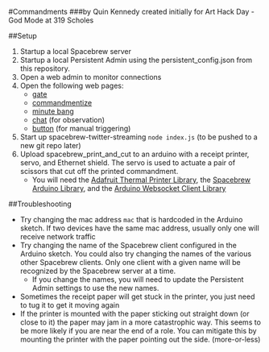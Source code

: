 #Commandments 
###by Quin Kennedy
created initially for Art Hack Day - God Mode at 319 Scholes

##Setup
1. Startup a local Spacebrew server
2. Startup a local Persistent Admin using the persistent_config.json from this repository.
3. Open a web admin to monitor connections
4. Open the following web pages:
    * [gate](http://quinkennedy.github.io/spacebrew-stuff/web-custom/?name=gate&server=localhost&stringIns=string&stringOuts=string&booleanIns=boolean&booleanOuts=boolean&rangeIns=range&rangeOuts=range&code=onRange%20%3D%20function%20%28value%29%7Bdata.currQuality%20%3D%20value%3B%7D%3BonString%20%3D%20function%20%28value%29%7Bdata.tweets%5Bdata.currQuality%5D.push%28value%29%3B%20data.tweets%5Bdata.currQuality%5D%20%3D%20data.tweets%5Bdata.currQuality%5D.splice%28-100%2C%20100%29%3B%7D%3BonBoolean%20%3D%20function%20%28value%29%7Bvar%20highestQuality%20%3D%200%3B%20while%28data.tweets%5BhighestQuality%5D.length%20%3C%3D%200%20%26%26%20highestQuality%20%3C%2010%29%7BhighestQuality++%3B%7D%20if%20%28highestQuality%20%3C%2010%29%7B%20return%20%7Bstring%3A%20data.tweets%5BhighestQuality%5D.pop%28%29%7D%3B%7D%7D%3Binit%20%3D%20function%20%28%29%7Bdata.tweets%20%3D%20%5B%5D%3B%20var%20qRange%20%3D%2010%3B%20while%28qRange--%29%7Bdata.tweets%5BqRange%5D%20%3D%20%5B%5D%3B%7D%20data.currQuality%20%3D%200%3B%7D%3B)
    * [commandmentize](http://quinkennedy.github.io/spacebrew-stuff/web-custom/?name=commandmentize&server=localhost&stringIns=string&stringOuts=string&booleanIns=boolean&booleanOuts=boolean&rangeIns=range&rangeOuts=range&code=onRange%20%3D%20function%20%28r%2Cn%29%7B%0A%20%20console.log%28%22received%20in%20onRange%20function%20on%20subscriber%20%22%20+%20n%20+%20%22%3A%20%22%20+%20r%29%3B%0A%20%20console.log%28%22opportunity%20to%20return%20%7Bstring%3A_%20%2Cboolean%3A_%20%2Crange%3A_%7D%22%29%3B%0A%7D%3BonString%20%3D%20function%20%28value%29%7B%20return%20%7Bstring%3A%22COMMANDMENT%20%22%20+%20data.rome%28data.index++%29%20+%20%22%20%22%20+%20value%7D%3B%7D%3BonBoolean%20%3D%20function%20%28b%2Cn%29%7B%0A%20%20console.log%28%22received%20in%20onBoolean%20function%20on%20subscriber%20%22%20+%20n%20+%20%22%3A%20%22%20+%20b%29%3B%0A%20%20console.log%28%22opportunity%20to%20return%20%7Bstring%3A_%20%2Cboolean%3A_%20%2Crange%3A_%7D%22%29%3B%0A%7D%3Binit%20%3D%20function%20%28%29%7Bdata.index%20%3D%201%3B%20data.rome%20%3D%20function%28N%2Cs%2Cb%2Ca%2Co%2Ct%29%7B%0A%20%20t%3DN/1e3%7C0%3BN%25%3D1e3%3B%0A%20%20for%28s%3Db%3D%27%27%2Ca%3D5%3BN%3Bb++%2Ca%5E%3D7%29%0A%20%20%20%20for%28o%3DN%25a%2CN%3DN/a%5E0%3Bo--%3B%29%0A%20%20%20%20%20%20s%3D%27IVXLCDM%27.charAt%28o%3E2%3Fb+N-%28N%26%3D~1%29+%28o%3D1%29%3Ab%29+s%3B%0A%20%20return%20Array%28t+1%29.join%28%27M%27%29+s%3B%0A%7D%3B%7D%3B)
    * [minute bang](http://quinkennedy.github.io/spacebrew-stuff/web-custom/?name=minute%20bang&server=localhost&stringIns=string&stringOuts=string&booleanIns=boolean&booleanOuts=boolean&rangeIns=range&rangeOuts=range&code=onRange%20%3D%20function%20%28r%2Cn%29%7B%0A%20%20console.log%28%22received%20in%20onRange%20function%20on%20subscriber%20%22%20+%20n%20+%20%22%3A%20%22%20+%20r%29%3B%0A%20%20console.log%28%22opportunity%20to%20return%20%7Bstring%3A_%20%2Cboolean%3A_%20%2Crange%3A_%7D%22%29%3B%0A%7D%3BonString%20%3D%20function%20%28s%2Cn%29%7B%0A%20%20console.log%28%22received%20in%20onString%20function%20on%20subscriber%20%22%20+%20n%20+%20%22%3A%20%22%20+%20s%29%3B%0A%20%20console.log%28%22opportunity%20to%20return%20%7Bstring%3A_%20%2Cboolean%3A_%20%2Crange%3A_%7D%22%29%3B%0A%7D%3BonBoolean%20%3D%20function%20%28b%2Cn%29%7B%0A%20%20console.log%28%22received%20in%20onBoolean%20function%20on%20subscriber%20%22%20+%20n%20+%20%22%3A%20%22%20+%20b%29%3B%0A%20%20console.log%28%22opportunity%20to%20return%20%7Bstring%3A_%20%2Cboolean%3A_%20%2Crange%3A_%7D%22%29%3B%0A%7D%3Binit%20%3D%20function%20%28%29%7BsetInterval%28function%28%29%7BsendMessage%28%22boolean%22%2C%20true%2C%20%22boolean%22%29%3B%7D%2C%2060000%29%3B%7D%3B)
    * [chat](http://quinkennedy.github.io/spacebrew-stuff/web-chat/index.html?name=chat) (for observation) 
    * [button](http://quinkennedy.github.io/spacebrew-stuff/web-button/index.html?name=button) (for manual triggering)
5. Start up spacebrew-twitter-streaming `node index.js` (to be pushed to a new git repo later)
6. Upload spacebrew_print_and_cut to an arduino with a receipt printer, servo, and Ethernet shield. The servo is used to actuate a pair of scissors that cut off the printed commandment.
    * You will need the [Adafruit Thermal Printer Library](https://github.com/quinkennedy/Adafruit-Thermal-Printer-Library), the [Spacebrew Arduino Library](https://github.com/labatrockwell/spacebrew-arduino-library), and the [Arduino Websocket Client Library](https://github.com/labatrockwell/ArduinoWebsocketClient)

##Troubleshooting
* Try changing the mac address `mac` that is hardcoded in the Arduino sketch. If two devices have the same mac address, usually only one will receive network traffic
* Try changing the name of the Spacebrew client configured in the Arduino sketch. You could also try changing the names of the various other Spacebrew clients. Only one client with a given name will be recognized by the Spacebrew server at a time.
    * If you change the names, you will need to update the Persistent Admin settings to use the new names.
* Sometimes the receipt paper will get stuck in the printer, you just need to tug it to get it moving again
* If the printer is mounted with the paper sticking out straight down (or close to it) the paper may jam in a more catastrophic way. This seems to be more likely if you are near the end of a role. You can mitigate this by mounting the printer with the paper pointing out the side. (more-or-less)

